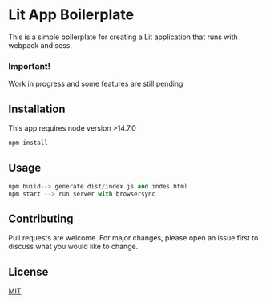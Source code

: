 # Lit App Boilerplate

This is a simple boilerplate for creating a Lit application that runs with webpack and scss.

### Important!
Work in progress and some features are still pending


## Installation

This app requires node version >14.7.0

```bash
npm install
```

## Usage

```python
npm build--> generate dist/index.js and indes.html
npm start --> run server with browsersync
```

## Contributing
Pull requests are welcome. For major changes, please open an issue first to discuss what you would like to change.

## License
[MIT](https://choosealicense.com/licenses/mit/)

